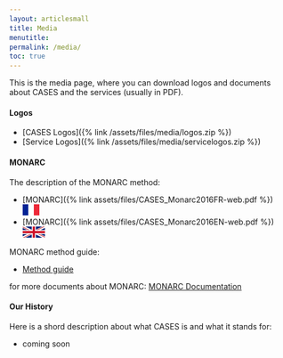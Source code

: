 ```yaml
---
layout: articlesmall
title: Media
menutitle:
permalink: /media/
toc: true
---
```




This is the media page, where you can download logos and documents about CASES and the services (usually in PDF).


#### Logos

* [CASES Logos]({% link /assets/files/media/logos.zip %})
* [Service Logos]({% link /assets/files/media/servicelogos.zip %})


#### MONARC

The description of the MONARC method:

* [MONARC]({% link assets/files/CASES_Monarc2016FR-web.pdf %}) ![French Flag](/assets/img/flags/fr.png)
* [MONARC]({% link assets/files/CASES_Monarc2016EN-web.pdf %}) ![English Flag](/assets/img/flags/en.png)

MONARC method guide:

* [Method guide](https://www.monarc.lu/assets/files/guides/method-guide.pdf)

for more documents about MONARC: [MONARC Documentation](https://www.monarc.lu/documentation/)

#### Our History

Here is a shord description about what CASES is and what it stands for:

* coming soon
